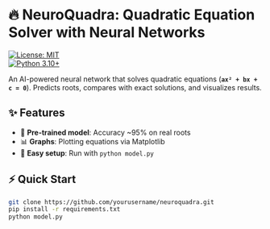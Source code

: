 # 🔥 NeuroQuadra: Quadratic Equation Solver with Neural Networks  

[![License: MIT](https://img.shields.io/badge/License-MIT-yellow.svg)](LICENSE)  
[![Python 3.10+](https://img.shields.io/badge/python-3.10+-blue.svg)](https://www.python.org/downloads/)  

An AI-powered neural network that solves quadratic equations (**`ax² + bx + c = 0`**). Predicts roots, compares with exact solutions, and visualizes results.  

## ✨ Features  
- 🧠 **Pre-trained model**: Accuracy ~95% on real roots  
- 📊 **Graphs**: Plotting equations via Matplotlib  
- 🚀 **Easy setup**: Run with `python model.py`  

## ⚡ Quick Start  
```bash
git clone https://github.com/yourusername/neuroquadra.git  
pip install -r requirements.txt  
python model.py  
